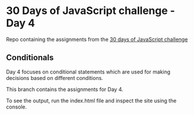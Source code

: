 # 30 Days of JavaScript challenge - Day 4

Repo containing the assignments from the [30 days of JavaScript challenge](https://github.com/Asabeneh/30-Days-Of-JavaScript)

## Conditionals

Day 4 focuses on conditional statements which are used for making decisions based on different conditions.

This branch contains the assignments for Day 4.

To see the output, run the index.html file and inspect the site using the console.